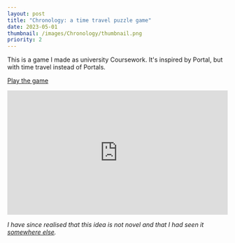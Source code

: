 ```yaml
---
layout: post
title: "Chronology: a time travel puzzle game"
date: 2023-05-01
thumbnail: /images/Chronology/thumbnail.png
priority: 2
---
```


This is a game I made as university Coursework. It's inspired by Portal, but with time travel instead of Portals.

[Play the game](https://robertflitney.itch.io/chronology)

<iframe style="min-width: 100%; aspect-ratio:16/9;"
        src="https://www.youtube.com/embed/HFWyO68Jp7A"
        title="Chronology Trailer"
        frameborder="0"
        allow="accelerometer; autoplay; clipboard-write; encrypted-media; gyroscope; picture-in-picture; web-share"
        allowfullscreen></iframe>

_I have since realised that this idea is not novel and that I had seen it [somewhere else](https://store.steampowered.com/app/1730590/The_Entropy_Centre/)._
